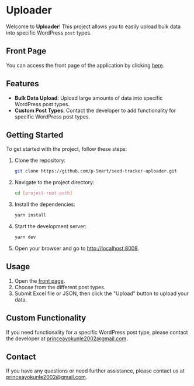 # Uploader

Welcome to **Uploader**! This project allows you to easily upload bulk data into specific WordPress `post` types.

## Front Page

You can access the front page of the application by clicking [here](http://localhost:8008).

## Features

- **Bulk Data Upload**: Upload large amounts of data into specific WordPress post types.
- **Custom Post Types**: Contact the developer to add functionality for specific WordPress post types.

## Getting Started

To get started with the project, follow these steps:

1. Clone the repository:
    ```sh
    git clone https://github.com/p-Smart/seed-tracker-uploader.git
    ```
2. Navigate to the project directory:
    ```sh
    cd [project-root-path]
    ```
3. Install the dependencies:
    ```sh
    yarn install
    ```
4. Start the development server:
    ```sh
    yarn dev
    ```
5. Open your browser and go to [http://localhost:8008](http://localhost:8008).

## Usage

1. Open the [front page](http://localhost:8008).
2. Choose from the different post types.
3. Submit Excel file or JSON, then click the "Upload" button to upload your data.

## Custom Functionality

If you need functionality for a specific WordPress post type, please contact the developer at [princeayokunle2002@gmail.com](mailto:princeayokunle2002@gmail.com).

## Contact

If you have any questions or need further assistance, please contact us at [princeayokunle2002@gmail.com](mailto:princeayokunle2002@gmail.com).
